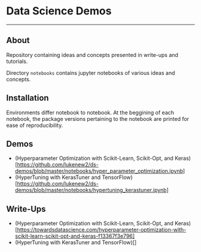 # Data Science Demos
---
## About
Repository containing ideas and concepts presented in write-ups and tutorials.

Directory `notebooks` contains jupyter notebooks of various ideas and concepts.

## Installation
Environments differ notebook to notebook.  At the beggining of each notebook, 
the package versions pertaining to the notebook are printed for ease of 
reproducibility.

## Demos
- (Hyperparameter Optimization with Scikit-Learn, Scikit-Opt, and Keras)[https://github.com/lukenew2/ds-demos/blob/master/notebooks/hyper_parameter_optimization.ipynb]
- (HyperTuning with KerasTuner and TensorFlow)[https://github.com/lukenew2/ds-demos/blob/master/notebooks/hypertuning_kerastuner.ipynb]

## Write-Ups
- (Hyperparameter Optimization with Scikit-Learn, Scikit-Opt, and Keras)[https://towardsdatascience.com/hyperparameter-optimization-with-scikit-learn-scikit-opt-and-keras-f13367f3e796]
- (HyperTuning with KerasTuner and TensorFlow)[]